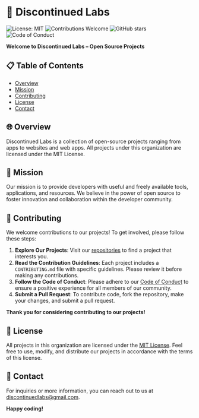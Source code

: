 # 🧪 Discontinued Labs

![License: MIT](https://img.shields.io/badge/license-MIT-crimson)
![Contributions Welcome](https://img.shields.io/badge/contributions-welcome-brightgreen)
![GitHub stars](https://img.shields.io/github/stars/discontinuedlabs?style=flat&color=gold)
![Code of Conduct](https://img.shields.io/badge/code%20of%20conduct-expected-blue)

**Welcome to Discontinued Labs – Open Source Projects**

## 📋 Table of Contents

-   [Overview](#overview)
-   [Mission](#mission)
-   [Contributing](#contributing)
-   [License](#license)
-   [Contact](#contact)

## 🌐 Overview

Discontinued Labs is a collection of open-source projects ranging from apps to websites and web apps. All projects under this organization are licensed under the MIT License.

## 🚀 Mission

Our mission is to provide developers with useful and freely available tools, applications, and resources. We believe in the power of open source to foster innovation and collaboration within the developer community.

## 🤝 Contributing

We welcome contributions to our projects! To get involved, please follow these steps:

1. **Explore Our Projects**: Visit our [repositories](https://github.com/discontinuedlabs) to find a project that interests you.
2. **Read the Contribution Guidelines**: Each project includes a `CONTRIBUTING.md` file with specific guidelines. Please review it before making any contributions.
3. **Follow the Code of Conduct**: Please adhere to our [Code of Conduct](CODE_OF_CONDUCT.md) to ensure a positive experience for all members of our community.
4. **Submit a Pull Request**: To contribute code, fork the repository, make your changes, and submit a pull request.

**Thank you for considering contributing to our projects!**

## 📜 License

All projects in this organization are licensed under the [MIT License](LICENSE). Feel free to use, modify, and distribute our projects in accordance with the terms of this license.

## 📧 Contact

For inquiries or more information, you can reach out to us at [discontinuedlabs@gmail.com](mailto:discontinuedlabs@gmail.com).

**Happy coding!**
